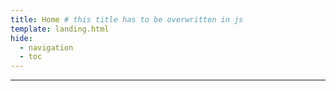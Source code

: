 ```yaml
---
title: Home # this title has to be overwritten in js
template: landing.html
hide:
  - navigation
  - toc
---
```


---
<!-- There has to be some text here in order for the template to take effect -->
‎ <!-- Invisible char -->
